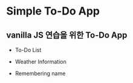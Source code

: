 # Simple To-Do App

## vanilla JS 연습을 위한 To-Do App

- To-Do List

- Weather Information

- Remembering name
